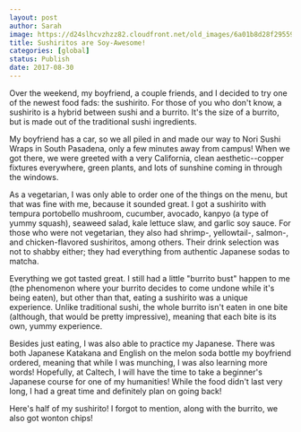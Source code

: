 ```yaml
---
layout: post
author: Sarah
image: https://d24slhcvzhzz82.cloudfront.net/old_images/6a01b8d28f2955970c01b7c915adae970b-pi.jpg
title: Sushiritos are Soy-Awesome!
categories: [global]
status: Publish
date: 2017-08-30
---
```


Over the weekend, my boyfriend, a couple friends, and I decided to try one of the newest food fads: the sushirito. For those of you who don't know, a sushirito is a hybrid between sushi and a burrito. It's the size of a burrito, but is made out of the traditional sushi ingredients.

My boyfriend has a car, so we all piled in and made our way to Nori Sushi Wraps in South Pasadena, only a few minutes away from campus! When we got there, we were greeted with a very California, clean aesthetic--copper fixtures everywhere, green plants, and lots of sunshine coming in through the windows.

As a vegetarian, I was only able to order one of the things on the menu, but that was fine with me, because it sounded great. I got a sushirito with tempura portobello mushroom, cucumber, avocado, kanpyo (a type of yummy squash), seaweed salad, kale lettuce slaw, and garlic soy sauce. For those who were not vegetarian, they also had shrimp-, yellowtail-, salmon-, and chicken-flavored sushiritos, among others. Their drink selection was not to shabby either; they had everything from authentic Japanese sodas to matcha.

Everything we got tasted great. I still had a little "burrito bust" happen to me (the phenomenon where your burrito decides to come undone while it's being eaten), but other than that, eating a sushirito was a unique experience. Unlike traditional sushi, the whole burrito isn't eaten in one bite (although, that would be pretty impressive), meaning that each bite is its own, yummy experience.

Besides just eating, I was also able to practice my Japanese. There was both Japanese Katakana and English on the melon soda bottle my boyfriend ordered, meaning that while I was munching, I was also learning more words! Hopefully, at Caltech, I will have the time to take a beginner's Japanese course for one of my humanities!
While the food didn't last very long, I had a great time and definitely plan on going back!

<div class="photo-caption caption-xid-6a01b8d28f2955970c01b7c915adae970b" id="caption-xid-6a01b8d28f2955970c01b7c915adae970b">Here's half of my sushirito! I forgot to mention, along with the burrito, we also got wonton chips!

